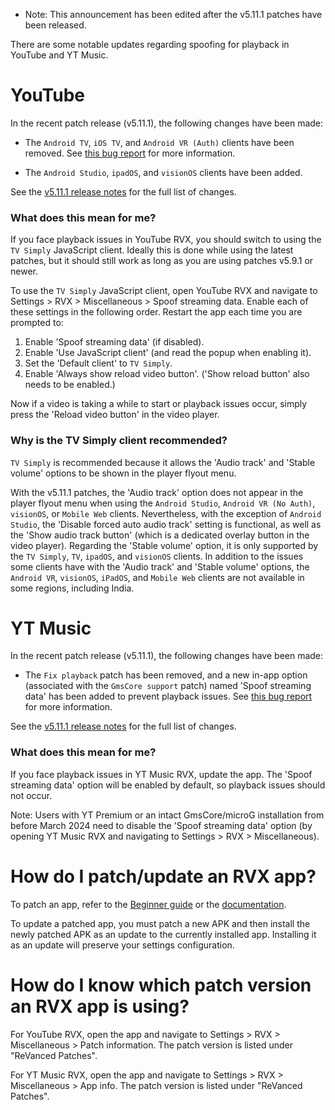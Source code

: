 - Note: This announcement has been edited after the v5.11.1 patches have been released.

There are some notable updates regarding spoofing for playback in YouTube and YT Music.

# YouTube

In the recent patch release (v5.11.1), the following changes have been made:

- The `Android TV`, `iOS TV`, and `Android VR (Auth)` clients have been removed. See [this bug report](https://github.com/inotia00/ReVanced_Extended/issues/3166) for more information.

- The `Android Studio`, `ipadOS`, and `visionOS` clients have been added.

See the [v5.11.1 release notes](https://github.com/inotia00/revanced-patches/releases/tag/v5.11.1) for the full list of changes.


### What does this mean for me?

If you face playback issues in YouTube RVX, you should switch to using the `TV Simply` JavaScript client. Ideally this is done while using the latest patches, but it should still work as long as you are using patches v5.9.1 or newer.

To use the `TV Simply` JavaScript client, open YouTube RVX and navigate to Settings > RVX > Miscellaneous > Spoof streaming data. Enable each of these settings in the following order. Restart the app each time you are prompted to:

1. Enable 'Spoof streaming data' (if disabled).
2. Enable 'Use JavaScript client' (and read the popup when enabling it).
3. Set the 'Default client' to `TV Simply`.
4. Enable 'Always show reload video button'. ('Show reload button' also needs to be enabled.)

Now if a video is taking a while to start or playback issues occur, simply press the 'Reload video button' in the video player.


### Why is the TV Simply client recommended?

`TV Simply` is recommended because it allows the 'Audio track' and 'Stable volume' options to be shown in the player flyout menu.

With the v5.11.1 patches, the 'Audio track' option does not appear in the player flyout menu when using the `Android Studio`, `Android VR (No Auth)`, `visionOS`, or `Mobile Web` clients. Nevertheless, with the exception of `Android Studio`, the 'Disable forced auto audio track' setting is functional, as well as the 'Show audio track button' (which is a dedicated overlay button in the video player). Regarding the 'Stable volume' option, it is only supported by the `TV Simply`, `TV`, `ipadOS`, and `visionOS` clients. In addition to the issues some clients have with the 'Audio track' and 'Stable volume' options, the `Android VR`, `visionOS`, `iPadOS`, and `Mobile Web` clients are not available in some regions, including India.



# YT Music

In the recent patch release (v5.11.1), the following changes have been made:

- The `Fix playback` patch has been removed, and a new in-app option (associated with the `GmsCore support` patch) named 'Spoof streaming data' has been added to prevent playback issues. See [this bug report](https://github.com/inotia00/ReVanced_Extended/issues/3167) for more information.

See the [v5.11.1 release notes](https://github.com/inotia00/revanced-patches/releases/tag/v5.11.1) for the full list of changes.


### What does this mean for me?

If you face playback issues in YT Music RVX, update the app. The 'Spoof streaming data' option will be enabled by default, so playback issues should not occur.

Note: Users with YT Premium or an intact GmsCore/microG installation from before March 2024 need to disable the 'Spoof streaming data' option (by opening YT Music RVX and navigating to Settings > RVX > Miscellaneous).



# How do I patch/update an RVX app?

To patch an app, refer to the [Beginner guide](https://github.com/ReVanced-Extended-Community/Community-Guides/blob/main/community-wiki/guide-for-beginners.md) or the [documentation](https://github.com/inotia00/revanced-documentation#readme).

To update a patched app, you must patch a new APK and then install the newly patched APK as an update to the currently installed app. Installing it as an update will preserve your settings configuration.



# How do I know which patch version an RVX app is using?

For YouTube RVX, open the app and navigate to Settings > RVX > Miscellaneous > Patch information. The patch version is listed under "ReVanced Patches".

For YT Music RVX, open the app and navigate to Settings > RVX > Miscellaneous > App info. The patch version is listed under "ReVanced Patches".
